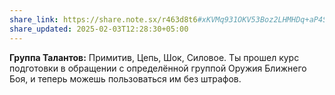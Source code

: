 ```yaml
---
share_link: https://share.note.sx/r463d8t6#xKVMq931OKV53Boz2LHMHDq+aP4SArxzH0hy5nIC8gk
share_updated: 2025-02-03T12:28:30+05:00
---
```

**Группа Талантов:** Примитив, Цепь, Шок, Силовое.
Ты прошел курс подготовки в обращении с определённой группой Оружия Ближнего Боя, и теперь можешь пользоваться им без штрафов.
